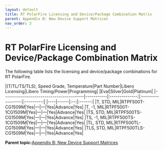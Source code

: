 ```yaml
---
layout: default
title: RT PolarFire Licensing and Device/Package Combination Matrix
parent: Appendix B: New Device Support Matrices
nav_order: 3
---
```



# RT PolarFire Licensing and Device/Package Combination Matrix

The following table lists the licensing and device/package combinations for RT PolarFire.

|\(T/TL/TS/TLS\), Speed Grade, Temperature|Part Number|Libero Licensing|Libero Timing/Power|Programming|
|Eval|Silver|Gold|Platinum|
|-----------------------------------------|-----------|:--------------:|:-----------------:|:---------:|
|----|------|:--:|:------:|
|T, STD, MIL|RTPF500T-CG1509M|Yes|—|—|Yes|Advance|Yes|
|T, -1, MIL|RTPF500T-1CG1509M|Yes|—|—|Yes|Advance|Yes|
|TS, STD, MIL|RTPF500TS-CG1509M|Yes|—|—|Yes|Advance|Yes|
|TS, -1, MIL|RTPF500TS-1CG1509M|Yes|—|—|Yes|Advance|Yes|
|TL, STD, MIL|RTPF500TL-CG1509M|Yes|—|—|Yes|Advance|Yes|
|TLS, STD, MIL|RTPF500TLS-CG1509M|Yes|—|—|Yes|Advance|Yes|

**Parent topic:**[Appendix B: New Device Support Matrices](GUID-EA7BE352-3D51-4955-85C0-8A3C716A429D.md)

